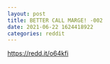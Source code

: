 ```yaml
--- 
layout: post 
title: BETTER CALL MARGE! -002 
date: 2021-06-22 1624418922 
categories: reddit 
--- 
```

https://redd.it/o64kfi